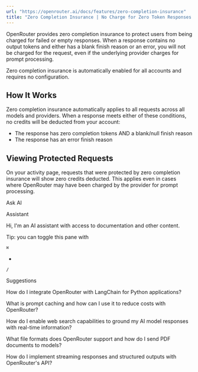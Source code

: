 ```yaml
---
url: "https://openrouter.ai/docs/features/zero-completion-insurance"
title: "Zero Completion Insurance | No Charge for Zero Token Responses | OpenRouter | Documentation"
---
```


OpenRouter provides zero completion insurance to protect users from being charged for failed or empty responses. When a response contains no output tokens and either has a blank finish reason or an error, you will not be charged for the request, even if the underlying provider charges for prompt processing.

Zero completion insurance is automatically enabled for all accounts and requires no configuration.

## How It Works

Zero completion insurance automatically applies to all requests across all models and providers. When a response meets either of these conditions, no credits will be deducted from your account:

- The response has zero completion tokens AND a blank/null finish reason
- The response has an error finish reason

## Viewing Protected Requests

On your activity page, requests that were protected by zero completion insurance will show zero credits deducted. This applies even in cases where OpenRouter may have been charged by the provider for prompt processing.

Ask AI

Assistant

Hi, I'm an AI assistant with access to documentation and other content.

Tip: you can toggle this pane with

`⌘`

+

`/`

Suggestions

How do I integrate OpenRouter with LangChain for Python applications?

What is prompt caching and how can I use it to reduce costs with OpenRouter?

How do I enable web search capabilities to ground my AI model responses with real-time information?

What file formats does OpenRouter support and how do I send PDF documents to models?

How do I implement streaming responses and structured outputs with OpenRouter's API?
